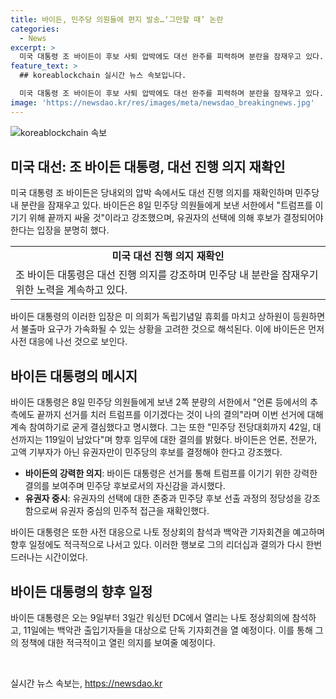 ```yaml
---
title: 바이든, 민주당 의원들에 편지 발송…‘그만할 때’ 논란
categories:
  - News
excerpt: >
  미국 대통령 조 바이든이 후보 사퇴 압박에도 대선 완주를 피력하며 분란을 잠재우고 있다. 바이든은 유권자의 선택으로 후보가 된 것을 강조하며 대선에 강행 의지를 드러내고, 불출마 요구에 사전 대응하고 있다. 또한 나토정상회의 및 백악관 기자회견에 참석하여 민감한 질문에 대답할 예정이라는 점이 주목된다. 이에 민주당 내부에서는 사퇴를 요구하는 인사들이 있지만 상원의원 중에는 아직 언급한 인사는 없는 상황이다.
feature_text: >
  ## koreablockchain 실시간 뉴스 속보입니다.

  미국 대통령 조 바이든이 후보 사퇴 압박에도 대선 완주를 피력하며 분란을 잠재우고 있다. 바이든은 유권자의 선택으로 후보가 된 것을 강조하며 대선에 강행 의지를 드러내고, 불출마 요구에 사전 대응하고 있다. 또한 나토정상회의 및 백악관 기자회견에 참석하여 민감한 질문에 대답할 예정이라는 점이 주목된다. 이에 민주당 내부에서는 사퇴를 요구하는 인사들이 있지만 상원의원 중에는 아직 언급한 인사는 없는 상황이다.
image: 'https://newsdao.kr/res/images/meta/newsdao_breakingnews.jpg'
---
```


<p><img src="https://newsdao.kr/res/images/meta/newsdao_breakingnews.jpg" alt="koreablockchain 속보" /></p>

<h2 data-ke-size="size26">미국 대선: 조 바이든 대통령, 대선 진행 의지 재확인</h2>

<p data-ke-size="size16">미국 대통령 조 바이든은 당내외의 압박 속에서도 대선 진행 의지를 재확인하며 민주당 내 분란을 잠재우고 있다. 바이든은 8일 민주당 의원들에게 보낸 서한에서 "트럼프를 이기기 위해 끝까지 싸울 것"이라고 강조했으며, 유권자의 선택에 의해 후보가 결정되어야 한다는 입장을 분명히 했다.</p>

<table>
  <tr>
    <td style="text-align: center; height: 17px;"><b>미국 대선 진행 의지 재확인</b></td>
  </tr>
  <tr>
    <td>조 바이든 대통령은 대선 진행 의지를 강조하며 민주당 내 분란을 잠재우기 위한 노력을 계속하고 있다.</td>
  </tr>
</table>

<p data-ke-size="size16">바이든 대통령의 이러한 입장은 미 의회가 독립기념일 휴회를 마치고 상하원이 등원하면서 불출마 요구가 가속화될 수 있는 상황을 고려한 것으로 해석된다. 이에 바이든은 먼저 사전 대응에 나선 것으로 보인다.</p>

<h2 data-ke-size="size26">바이든 대통령의 메시지</h2>

<p data-ke-size="size16">바이든 대통령은 8일 민주당 의원들에게 보낸 2쪽 분량의 서한에서 "언론 등에서의 추측에도 끝까지 선거를 치러 트럼프를 이기겠다는 것이 나의 결의"라며 이번 선거에 대해 계속 참여하기로 굳게 결심했다고 명시했다. 그는 또한 "민주당 전당대회까지 42일, 대선까지는 119일이 남았다"며 향후 임무에 대한 결의를 밝혔다. 바이든은 언론, 전문가, 고액 기부자가 아닌 유권자만이 민주당의 후보를 결정해야 한다고 강조했다.</p>

<ul>
  <li><b>바이든의 강력한 의지</b>: 바이든 대통령은 선거를 통해 트럼프를 이기기 위한 강력한 결의를 보여주며 민주당 후보로서의 자신감을 과시했다.</li>
  <li><b>유권자 중시</b>: 유권자의 선택에 대한 존중과 민주당 후보 선출 과정의 정당성을 강조함으로써 유권자 중심의 민주적 접근을 재확인했다.</li>
</ul>

<p data-ke-size="size16">바이든 대통령은 또한 사전 대응으로 나토 정상회의 참석과 백악관 기자회견을 예고하며 향후 일정에도 적극적으로 나서고 있다. 이러한 행보로 그의 리더십과 결의가 다시 한번 드러나는 시간이었다.</p>

<h2 data-ke-size="size26">바이든 대통령의 향후 일정</h2>

<p data-ke-size="size16">바이든 대통령은 오는 9일부터 3일간 워싱턴 DC에서 열리는 나토 정상회의에 참석하고, 11일에는 백악관 출입기자들을 대상으로 단독 기자회견을 열 예정이다. 이를 통해 그의 정책에 대한 적극적이고 열린 의지를 보여줄 예정이다.</p>

<p data-ke-size="size16">&nbsp;</p>
실시간 뉴스 속보는, <a href="https://newsdao.kr" rel="dofollow">https://newsdao.kr</a>


